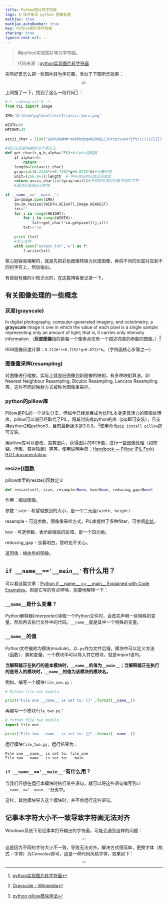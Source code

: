 ```yaml
---
title: Python图片转字符画
tags: A-技术笔记 python 图像处理
mathjax: true
mathjax_autoNumber: true
key: Python图片转字符画
sharing: true
typora-root-url: ..
---
```


> 用python实现图片转为字符画。
> 
> 代码来源：[python实现图片转字符画](https://blog.csdn.net/qq_20464153/article/details/79777823)

<!--more-->

突然好奇怎么把一张图片转为字符画，类似于下图所示效果：

<center><img src="/assets/images/图片转字符画/1.png" alt="1" style="zoom: 60%;" /></center>

上网搜了一下，找到了这么一段代码[^code]）：

[^code]: [python实现图片转字符画](https://blog.csdn.net/qq_20464153/article/details/79777823)

``` python
#-*- coding:utf-8 -*-  
from PIL import Image  
  
IMG='D:\Code\python\\test1\\ascii_dora.png'  
 
WIDTH=60  
HEIGHT=45  
  
ascii_char = list("$@B%8&WM#*oahkbdpqwmZO0QLCJUYXzcvunxrjft/\|()1{}[]?-_+~<>i!lI;:,\"^`'. ")  
  
#将256灰度映射到70个字符上  
def get_char(r,g,b,alpha=256):#alpha透明度  
    if alpha==0:  
        return ' '  
    length=len(ascii_char)  
    gray=int(0.2126*r+0.7152*g+0.0722*b)#计算灰度  
    unit=(256.0+1)/length  # 字符对应的灰度区间宽度
    return ascii_char[int(gray/unit)]#不同的灰度对应着不同的字符  
    #通过灰度来区分色块  
  
if __name__=='__main__':  
    im=Image.open(IMG)  
    im=im.resize((WIDTH,HEIGHT),Image.NEAREST)  
    txt=""  
    for i in range(HEIGHT):  
        for j in range(WIDTH):  
            txt+=get_char(*im.getpixel((j,i)))  
        txt+='\n'  
  
    print (txt)  
    #写入文件
    with open("output.txt",'w') as f:  
        f.write(txt)  
```

核心挺容易理解的，就是先把彩色图像转换为灰度图像，再将不同的灰度对应到不同的字符上，然后输出。

有些挺有趣的小知识点的，在这篇博客里记录一下。

## 有关图像处理的一些概念

### 灰度(grayscale)

In digital photography, computer-generated imagery, and colorimetry, a **grayscale** image is one in which the value of each pixel is a single sample representing only an amount of light; that is, it carries only intensity information.（**灰度图像**指的是每一个像素点仅有一个描述亮度的参数的图像。）[^2]

[^2]:[Grayscale - Wikipedia](https://en.wikipedia.org/wiki/Grayscale)

RGB图像灰度计算：`0.2126*r+0.7152*g+0.0722*b`。（字符画核心步骤之一）

### 图像重采样(resampling)

对图像进行缩放，实际上就是旧图像到新图像的映射，有多种映射算法，如Nearest Neighbour Resampling, Bicubic Resampling, Lanczos Resampling 等。这些不同的映射方式被称为图像重采样。

### python的pillow库

Pillow是PIL的一个派生分支，但如今已经发展成为比PIL本身更具活力的图像处理库。pillow可以说已经取代了PIL，将其封装成python的库（pip即可安装），且支持python2和python3，目前最新版本是3.0.0。[^1]使用命令`pip install pillow`即可安装。

用pillow库可以更改、裁剪图片，获得图片的RGB值，进行一些图像处理（如模糊、浮雕、获得轮廓）等等。使用说明手册：[Handbook — Pillow (PIL Fork) 9.0.1 documentation](https://pillow.readthedocs.io/en/stable/handbook/index.html)

[^1]: [python pillow模块用法](https://www.cnblogs.com/linyouyi/p/11429511.html)

### resize()函数

pillow库里的resize()函数定义

``` python
def resize(self, size, resample=None, box=None, reducing_gap=None)
```
作用：缩放图像。

参数：size - 希望缩放到的大小，是一个二元组`(width, height)`

resample - 可选参数，图像重采样方式。PIL库提供了多种filter，可参阅[此处](https://pillow.readthedocs.io/en/stable/handbook/concepts.html#filters)。

box - 可选参数，表示欲缩放的区域，是一个四元组。

reducing_gap - 没看明白，暂时也不关心。

返回值：缩放后的图像。

## `if __name__=='__main__'`有什么用？

可以看这篇文章：[Python if \_\_name\_\_ == \_\_main\_\_ Explained with Code Examples](https://www.freecodecamp.org/news/if-name-main-python-example/)。但是它写的有点啰嗦，扼要地解释一下：

### `__name__`是什么变量？

Python解释器(interpreter)读取一个Python文件时，会首先声明一些特殊的变量，然后再去执行文件中的代码。`__name__`就是其中一个特殊的变量。

### `__name__`的值

Python文件被称为模块(module)，以`.py`作为文件后缀。模块中可以定义方法（函数）、类和变量。一个模块中可以导入其它模块，就是import语句。

**当解释器正在执行的是本模块时，`__name__`的值为`__main__`；当解释器正在执行的是导入的模块时，`__name__`的值为该模块的模块名。**

例如，编写一个模块`file_one.py`：

``` python
# Python file one module

print("File one __name__ is set to: {}" .format(__name__))
```

再编写一个模块`file_two.py`：

``` python
# Python file two module
import file_one

print("File two __name__ is set to: {}" .format(__name__))
```

运行模块`file_two.py`，运行结果为：

```
File one __name__ is set to: file_one
File two __name__ is set to: __main__
```

### `if __name__=='__main__'`有什么用？

当我们只想在运行本模块时执行某些语句，就可以将这些语句编写到`if __name__=='__main__'`分支中。

这样，其他模块导入这个模块时，并不会运行这些语句。

## 记事本字符大小不一致导致字符画无法对齐

Windows系统下用记事本打开输出的字符画，可能会遇到这样的问题：

<center><img src="/assets/images/图片转字符画/2.png" alt="2" style="zoom: 40%;" /></center>

这是因为不同的字符大小不一致，导致无法对齐。解决方式很简单，更换字体（格式 - 字体）为Consolas即可，这是一种代码风格字体，效果如下：

<center><img src="/assets/images/图片转字符画/3.png" alt="3" style="zoom: 40%;" /></center>